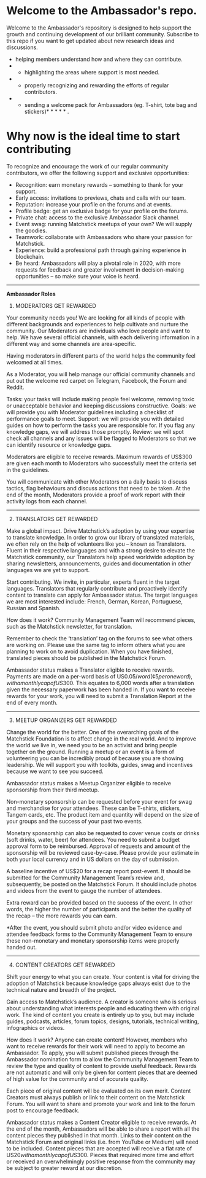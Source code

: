 # Welcome to the Ambassador's repo.

Welcome to the Ambassador's repository is designed to help support the growth and continuing development of our brilliant community. Subscribe to this repo if you want to get updated about new research ideas and discussions.

* helping members understand how and where they can contribute.
* * highlighting the areas where support is most needed.
* * properly recognizing and rewarding the efforts of regular contributors. 
* * sending a welcome pack for Ambassadors (eg. T-shirt, tote bag and stickers)* * * * * .

# Why now is the ideal time to start contributing

To recognize and encourage the work of our regular community contributors, we offer the following support and exclusive opportunities:
 
* Recognition: earn monetary rewards – something to thank for your support. 
* Early access: invitations to previews, chats and calls with our team.
* Reputation: increase your profile on the forums and at events.
* Profile badge: get an exclusive badge for your profile on the forums. 
* Private chat: access to the exclusive Ambassador Slack channel.
* Event swag: running Matchstick meetups of your own? We will supply the goodies.
* Teamwork: collaborate with Ambassadors who share your passion for Matchstick.
* Experience: build a professional path through gaining experience in blockchain. 
* Be heard: Ambassadors will play a pivotal role in 2020, with more requests for feedback and greater involvement in decision-making opportunities – so make sure your voice is heard.
 
 -----------

**Ambassador Roles**

01. MODERATORS GET REWARDED

Your community needs you! 
We are looking for all kinds of people with different backgrounds and experiences to help cultivate and nurture the community. Our Moderators are individuals who love people and want to help. We have several official channels, with each delivering information in a different way and some channels are area-specific.

Having moderators in different parts of the world helps the community feel welcomed at all times.

As a Moderator, you will help manage our official community channels and put out the welcome red carpet on Telegram, Facebook, the Forum and Reddit.
 
Tasks: your tasks will include making people feel welcome, removing toxic or unacceptable behavior and keeping discussions constructive. 
Goals: we will provide you with Moderator guidelines including a checklist of performance goals to meet. 
Support: we will provide you with detailed guides on how to perform the tasks you are responsible for. If you flag any knowledge gaps, we will address those promptly. 
Review: we will spot check all channels and any issues will be flagged to Moderators so that we can identify resource or knowledge gaps.

Moderators are eligible to receive rewards. 
Maximum rewards of US$300 are given each month to Moderators who successfully meet the criteria set in the guidelines.
 
You will communicate with other Moderators on a daily basis to discuss tactics, flag behaviours and discuss actions that need to be taken. At the end of the month, Moderators provide a proof of work report with their activity logs from each channel.

----------------

02. TRANSLATORS GET REWARDED

Make a global impact. 
Drive Matchstick’s adoption by using your expertise to translate knowledge. In order to grow our library of translated materials, we often rely on the help of volunteers like you – known as Translators. Fluent in their respective languages and with a strong desire to elevate the Matchstick community, our Translators help speed worldwide adoption by sharing newsletters, announcements, guides and documentation in other languages we are yet to support.

Start contributing. 
We invite, in particular, experts fluent in the target languages. Translators that regularly contribute and proactively identify content to translate can apply for Ambassador status. The target languages we are most interested include: French, German, Korean, Portuguese, Russian and Spanish. 

How does it work? 
Community Management Team will recommend pieces, such as the Matchstick newsletter, for translation. 
 
Remember to check the ‘translation’ tag on the forums to see what others are working on. Please use the same tag to inform others what you are planning to work on to avoid duplication. When you have finished, translated pieces should be published in the Matchstick Forum.

Ambassador status makes a Translator eligible to receive rewards. 
Payments are made on a per-word basis of US$0.05/word (¢5 per one word), with a monthly cap of US$300. This equates to 6,000 words after a translation given the necessary paperwork has been handed in. If you want to receive rewards for your work, you will need to submit a Translation Report at the end of every month. 

----------------

03. MEETUP ORGANIZERS GET REWARDED

Change the world for the better. 
One of the overarching goals of the Matchstick Foundation is to affect change in the real world. And to improve the world we live in, we need you to be an activist and bring people together on the ground. Running a meetup or an event is a form of volunteering you can be incredibly proud of because you are showing leadership. We will support you with toolkits, guides, swag and incentives because we want to see you succeed.

Ambassador status makes a Meetup Organizer eligible to receive sponsorship from their third meetup. 

Non-monetary sponsorship can be requested before your event for swag and merchandise for your attendees. These can be T-shirts, stickers, Tangem cards, etc. The product item and quantity will depend on the size of your groups and the success of your past two events.  
 
Monetary sponsorship can also be requested to cover venue costs or drinks (soft drinks, water, beer) for attendees. You need to submit a budget approval form to be reimbursed. Approval of requests and amount of the sponsorship will be reviewed case-by-case. Please provide your estimate in both your local currency and in US dollars on the day of submission.
 
A baseline incentive of US$20 for a recap report post-event. It should be submitted for the Community Management Team’s review and, subsequently, be posted on the Matchstick Forum. It should include photos and videos from the event to gauge the number of attendees.
 
Extra reward can be provided based on the success of the event. In other words, the higher the number of participants and the better the quality of the recap – the more rewards you can earn.

*After the event, you should submit photo and/or video evidence and attendee feedback forms to the Community Management Team to ensure these non-monetary and monetary sponsorship items were properly handed out.

----------------

04. CONTENT CREATORS GET REWARDED

Shift your energy to what you can create.
Your content is vital for driving the adoption of Matchstick because knowledge gaps always exist due to the technical nature and breadth of the project.

Gain access to Matchstick’s audience. 
A creator is someone who is serious about understanding what interests people and educating them with original work. The kind of content you create is entirely up to you, but may include guides, podcasts, articles, forum topics, designs, tutorials, technical writing, infographics or videos.

How does it work? 
Anyone can create content! However, members who want to receive rewards for their work will need to apply to become an Ambassador. To apply, you will submit published pieces through the Ambassador nomination form to allow the Community Management Team to review the type and quality of content to provide useful feedback. Rewards are not automatic and will only be given for content pieces that are deemed of high value for the community and of accurate quality.
 
Each piece of original content will be evaluated on its own merit. 
Content Creators must always publish or link to their content on the Matchstick Forum.
You will want to share and promote your work and link to the forum post to encourage feedback.

Ambassador status makes a Content Creator eligible to receive rewards. 
At the end of the month, Ambassadors will be able to share a report with all the content pieces they published in that month. Links to their content on the Matchstick Forum and original links (i.e. from YouTube or Medium) will need to be included. Content pieces that are accepted will receive a flat rate of US$20 with a monthly cap of US$300. Pieces that required more time and effort or received an overwhelmingly positive response from the community may be subject to greater reward at our discretion. 
